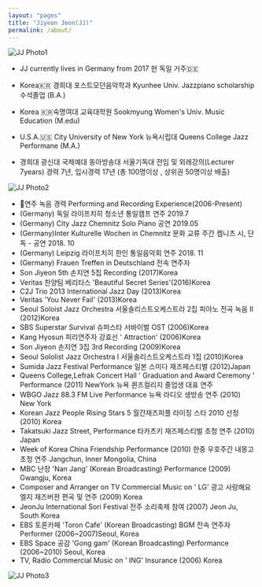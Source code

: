 ```yaml
---
layout: "pages"
title: "Jiyeon Jeon(JJ)"
permalink: /about/
---
```


<img src="https://jjmusic-online.github.io/assets/images/photo1.jpeg" alt="JJ Photo1"
	title="Photo of JJ" style="min-width: 150px" />

- JJ currently lives in Germany from 2017 현 독일 거주🇩🇪 
- Korea🇰🇷 경희대 포스트모던음악학과 Kyunhee Univ. Jazzpiano scholarship 수석졸업 (B.A.)
- Korea 🇰🇷숙명여대 교육대학원 Sookmyung Women's Univ. Music Education (M.edu)
- U.S.A.🇺🇸 City University of New York 뉴욕시립대 Queens College Jazz Performane (M.A.)

- 경희대 광신대 국제예대 동아방송대 서울기독대 전임 및 외래강의(Lecturer 7years)  경력 7년, 입시경력 17년 (총 100명이상 , 상위권 50명이상 배출)


<img src="https://jjmusic-online.github.io/assets/images/photo2.jpeg" alt="JJ Photo2"
	title="Photo of JJ" style="min-width: 150px" />

- 🎹연주 녹음 경력 Performing and Recording Experience(2006-Present)
- (Germany) 독일 라이프치히 청소년 통일캠프 연주 2019.7
- (Germany) City Jazz Chemnitz Solo Piano 공연 2019.05
- (Germany)Inter Kulturelle Wochen in Chemnitz 문화 교류 주간 켐니츠 시, 단독 - 공연 2018. 10
- (Germany) Leipzig 라이프치히 한인 통일음악회 연주 2018. 11
- (Germany) Frauen Treffen in Deutschland 전속 연주자
- Son Jiyeon 5th 손지연 5집 Recording (2017)Korea 
- Veritas 찬양팀 베리타스 'Beautiful Secret Series'(2016)Korea
- C2J Trio 2013 International Jazz Day (2013)Korea 
- Veritas 'You Never Fail' (2013)Korea 
- Seoul Soloist Jazz Orchestra 서울솔리스트오케스트라 2집 피아노 전곡 녹음  II (2012)Korea
- SBS Superstar Survival 슈퍼스타 서바이벌 OST (2006)Korea
- Kang Hyosun 피리연주자 강효선 ' Attraction' (2006)Korea 
- Son Jiyeon 손지연 3집 3rd Recording (2009)Korea
- Seoul Sololist Jazz Orchestra I 서울솔리스트오케스트라 1집  (2010)Korea
- Sumida Jazz Festival Performance 일본 스미다 재즈페스티벌  (2012)Japan
- Queens College,Lefrak Concert Hall ' Graduation and Award Ceremony ' Performance (2011) NewYork 뉴욕 퀸즈컬리지 졸업생 대표 연주 
- WBGO Jazz 88.3 FM Live Performance 뉴욕 라디오 생방송 연주 (2010) New York
- Korean Jazz People Rising Stars 5 월간재즈피플 라이징 스타 2010 선정 (2010) Korea
- Takatsuki Jazz Street, Performance 타카츠키 재즈페스티벌 초청 연주  (2010) Japan
- Week of Korea China Friendship Performance (2010)  한중 우호주간 내몽고 초청 연주 Jangchun, Inner Mongolia, China
- MBC 난장 'Nan Jang' (Korean Broadcasting) Performance (2009) Gwangju, Korea
- Composer and Arranger on TV Commercial Music on ' LG' 광고 사랑해요 엘지 재즈버젼 편곡 및 연주  (2009) Korea
- JeonJu International Sori Festival 전주 소리축제 참여 (2007) Jeon Ju, South Korea
- EBS 토론카페 'Toron Cafe' (Korean Broadcasting) BGM 전속 연주자  Performer (2006~2007)Seoul, Korea
- EBS Space 공감 'Gong gam' (Korean Broadcasting) Performance (2006~2010) Seoul, Korea
- TV, Radio Commercial Music on ' ING' Insurance (2006) Korea


<img src="https://jjmusic-online.github.io/assets/images/photo3.jpeg" alt="JJ Photo3"
	title="Photo of JJ" style="min-width: 150px" />






